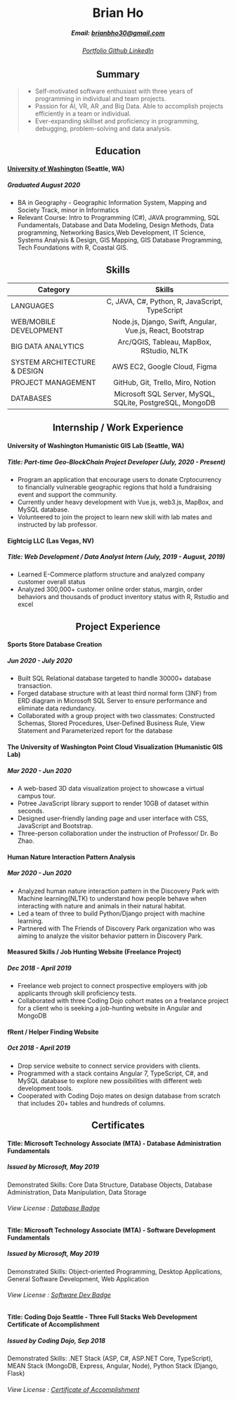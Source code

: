 <h1 align='center'>Brian Ho</h1>
<h5 align='center'>Email: <a href="mailto:brianbho30@gmail.com"> brianbho30@gmail.com </a> </h5> 
<h6 align='center'> <a href=""> Portfolio </a> <a href=""> Github </a> <a href=""> LinkedIn </a> </h6>


<h2 align='center'> Summary </h2>

> * Self-motivated software enthusiast with three years of programming in individual and team projects.
> * Passion for AI, VR, AR ,and Big Data. Able to accomplish projects efficiently in a team or individual.
> * Ever-expanding skillset and proficiency in programming, debugging, problem-solving and data analysis.

<h2 align ='center'> Education </h2>

####  [University of Washington] (Seattle, WA)
#####  Graduated August 2020

* BA in Geography - Geographic Information System, Mapping and Society Track, minor in Informatics
* Relevant Course: Intro to Programming (C#), JAVA programming, SQL Fundamentals, Database and Data Modeling, Design Methods, Data programming, Networking Basics,Web Development, IT Science, Systems Analysis & Design, GIS Mapping, GIS Database Programming, Tech Foundations with R, Coastal GIS.


<h2 align='center'> Skills </h2>

| Category | Skills |
| ---- |:----:|
| LANGUAGES | C, JAVA, C#, Python, R, JavaScript, TypeScript |
| WEB/MOBILE DEVELOPMENT | Node.js, Django, Swift, Angular, Vue.js, React, Bootstrap |
| BIG DATA ANALYTICS | Arc/QGIS, Tableau, MapBox, RStudio, NLTK |
| SYSTEM ARCHITECTURE & DESIGN | AWS EC2, Google Cloud, Figma |
| PROJECT MANAGEMENT | GitHub, Git, Trello, Miro, Notion |
| DATABASES | Microsoft SQL Server, MySQL, SQLite, PostgreSQL, MongoDB |

<h2 align='center'> Internship / Work Experience </h2>

#### University of Washington Humanistic GIS Lab (Seattle, WA)
##### Title: Part-time Geo-BlockChain Project Developer (July, 2020 - Present)
* Program an application that encourage users to donate Crptocurrency to financially vulnerable geographic regions that hold a fundraising event and support the community.
* Currently under heavy development with Vue.js, web3.js, MapBox, and MySQL database.
* Volunteered to join the project to learn new skill with lab mates and instructed by lab professor.

#### Eightcig LLC (Las Vegas, NV)
##### Title: Web Development / Data Analyst Intern (July, 2019 - August, 2019)
* Learned E-Commerce platform structure and analyzed company customer overall status
* Analyzed 300,000+ customer online order status, margin, order behaviors and thousands of product inventory status with R, Rstudio and excel


<h2 align='center'>Project Experience</h2>

#### Sports Store Database Creation
##### Jun 2020 - July 2020

* Built SQL Relational database targeted to handle 30000+ database transaction.
* Forged database structure with at least third normal form (3NF) from ERD diagram in Microsoft SQL Server to ensure performance and eliminate data redundancy.
* Collaborated with a group project with two classmates: Constructed Schemas, Stored Procedures, User-Defined Business Rule, View Statement and Parameterized report for the database 

#### The University of Washington Point Cloud Visualization (Humanistic GIS Lab)
##### Mar 2020 - Jun 2020

* A web-based 3D data visualization project to showcase a virtual campus tour.
* Potree JavaScript library support to render 10GB of dataset within seconds.
* Designed user-friendly landing page and user interface with CSS, JavaScript and Bootstrap. 
* Three-person collaboration under the instruction of Professor/ Dr. Bo Zhao.

#### Human Nature Interaction Pattern Analysis
##### Mar 2020 - Jun 2020

* Analyzed human nature interaction pattern in the Discovery Park with Machine learning(NLTK) to understand how people behave when interacting with nature and animals in their natural habitat.
* Led a team of three to build Python/Django project with machine learning.
* Partnered with The Friends of Discovery Park organization who was aiming to analyze the visitor behavior pattern in Discovery Park.

#### Measured Skills / Job Hunting Website (Freelance Project)
##### Dec 2018 - April 2019

* Freelance web project to connect prospective employers with job applicants through skill proficiency tests.
* Collaborated with three Coding Dojo cohort mates on a freelance project for a client who is seeking a job-hunting website in Angular and MongoDB

#### fRent / Helper Finding Website
##### Oct 2018 - April 2019
* Drop service website to connect service providers with clients.
* Programmed with a stack contains Angular 7, TypeScript, C#, and MySQL database to explore new possibilities with different web development tools. 
* Cooperated with Coding Dojo mates on design database from scratch that includes 20+ tables and hundreds of columns.


<h2 align='center'> Certificates </h2>

#### Title: Microsoft Technology Associate (MTA) - Database Administration Fundamentals
##### Issued by Microsoft, May 2019

Demonstrated Skills: Core Data Structure, Database Objects, Database Administration, Data Manipulation, Data Storage

###### View License : [Database Badge]

#### Title: Microsoft Technology Associate (MTA) - Software Development Fundamentals
##### Issued by Microsoft, May 2019

Demonstrated Skills: Object-oriented Programming, Desktop Applications, General Software Development, Web Application

###### View License : [Software Dev Badge]

#### Title: Coding Dojo Seattle - Three Full Stacks Web Development Certificate of Accomplishment
##### Issued by Coding Dojo, Sep 2018

Demonstrated Skills: .NET Stack (ASP, C#, ASP.NET Core, TypeScript), MEAN Stack (MongoDB, Express, Angular, Node), Python Stack (Django, Flask)

###### View License : [Certificate of Accomplishment]


[University of Washington]: http://www.washington.edu
[Bellevue College]: http://www.bellevuecollege.edu
[Coding Dojo]: http://www.codingdojo.com
[Database Badge]: https://www.youracclaim.com/badges/7e7fa77e-b8c4-4e4d-9668-d6cb08dde2df
[Software Dev Badge]: https://www.youracclaim.com/badges/6dd4acfc-6506-43f5-aa36-151d1fc9918d
[Certificate of Accomplishment]: https://certificate.dojo.news/d68e72e3-1394-4b11-a912-c02042d88cb0

[Portfolio]: https://bithedev.github.io/
[LinkedIn]: http://www.linkedin.com/in/brianbho
[GitHub]: https://github.com/bithedev

